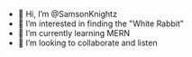 - 👋 Hi, I’m @SamsonKnightz
- 👀 I’m interested in finding the "White Rabbit"
- 🌱 I’m currently learning MERN
- 💞️ I’m looking to collaborate and listen

<!---
SamsonKnightz/SamsonKnightz is a ✨ special ✨ repository because its `README.md` (this file) appears on your GitHub profile.
You can click the Preview link to take a look at your changes.
--->

